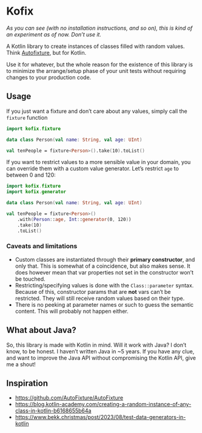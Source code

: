# Kofix

*As you can see (with no installation instructions, and so on), this is kind of an experiment as of now. Don’t use it.*

A Kotlin library to create instances of classes filled with random values. Think [Autofixture](https://github.com/AutoFixture/AutoFixture), but for Kotlin.

Use it for whatever, but the whole reason for the existence of this library is to minimize the arrange/setup phase of your unit tests without requiring changes to your production code.

## Usage

If you just want a fixture and don’t care about any values, simply call the `fixture` function

```kotlin
import kofix.fixture

data class Person(val name: String, val age: UInt)

val tenPeople = fixture<Person>().take(10).toList()
```

If you want to restrict values to a more sensible value in your domain, you can override them with a custom value generator. Let’s restrict `age` to between 0 and 120:

```kotlin
import kofix.fixture
import kofix.generator

data class Person(val name: String, val age: UInt)

val tenPeople = fixture<Person>()
    .with(Person::age, Int::generator(0, 120))
    .take(10)
    .toList()
```

### Caveats and limitations

- Custom classes are instantiated through their **primary constructor**, and only that. This is somewhat of a coincidence, but also makes sense. It does however mean that var properties not set in the constructor won’t be touched.
- Restricting/specifying values is done with the `Class::parameter` syntax. Because of this, constructor params that are **not** vars can’t be restricted. They will still receive random values based on their type.
- There is no peeking at parameter names or such to guess the semantic content. This will probably not happen either.

## What about Java?

So, this library is made with Kotlin in mind. Will it work with Java? I don’t know, to be honest. I haven’t written Java in ~5 years.
If you have any clue, and want to improve the Java API without compromising the Kotlin API, give me a shout!

## Inspiration

- https://github.com/AutoFixture/AutoFixture 
- https://blog.kotlin-academy.com/creating-a-random-instance-of-any-class-in-kotlin-b6168655b64a
- https://www.bekk.christmas/post/2023/08/test-data-generators-in-kotlin
